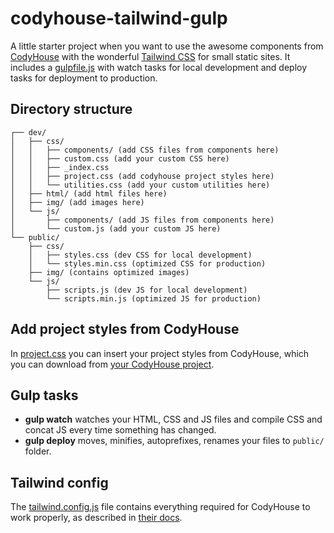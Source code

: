 # codyhouse-tailwind-gulp

A little starter project when you want to use the awesome components from [CodyHouse](https://codyhouse.co/) with the wonderful [Tailwind CSS](https://tailwindcss.com/) for small static sites. It includes a [gulpfile.js](gulpfile.js) with watch tasks for local development and deploy tasks for deployment to production.

## Directory structure
```
┌── dev/
│   ├── css/
│   │   ├── components/ (add CSS files from components here)
│   │   ├── custom.css (add your custom CSS here)
│   │   ├── _index.css
│   │   ├── project.css (add codyhouse project styles here)
│   │   └── utilities.css (add your custom utilities here)
│   ├── html/ (add html files here)
│   ├── img/ (add images here)
│   └── js/
│       ├── components/ (add JS files from components here)
│       └── custom.js (add your custom JS here)
└── public/
    ├── css/
    │   ├── styles.css (dev CSS for local development)
    │   └── styles.min.css (optimized CSS for production)
    ├── img/ (contains optimized images)
    └── js/
        ├── scripts.js (dev JS for local development)
        └── scripts.min.js (optimized JS for production)
```

## Add project styles from CodyHouse
In [project.css](dev/css/project.css) you can insert your project styles from CodyHouse, which you can download from [your CodyHouse project](https://codyhouse.co/ds/export).

## Gulp tasks
- **gulp watch** watches your HTML, CSS and JS files and compile CSS and concat JS every time something has changed.
- **gulp deploy** moves, minifies, autoprefixes, renames your files to `public/` folder.

## Tailwind config
The [tailwind.config.js](tailwind.config.js) file contains everything required for CodyHouse to work properly, as described in [their docs](https://codyhouse.co/ds/docs/tailwind-css).
